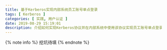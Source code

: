 ```yaml
---
title: 基于Kerberos实现内部系统员工账号单点登录
tags: [ Kerberos ]
categories: [ 实践, 用户认证 ]
date: 2019-08-29 15:19:01
description: 介绍如何实现Kerberos协议并在内部系统中使用该协议实现员工账号单点登录
---
```


{% note info %}
挖坑待填
{% endnote %}
